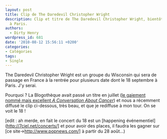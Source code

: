 ```yaml
---
layout: post
title: Clip de The Daredevil Christopher Wright
description: Clip et titre de The Daredevil Christopher Wright, bientôt de passage
  à Paris.
authors:
  - Dirty Henry
wordpress_id: 681
date: '2010-08-12 15:56:11 +0200'
categories:
- Catégories
tags:
- Single
---
```

The Daredevil Christopher Wright est un groupe du Wisconsin qui sera de passage en France à la rentrée pour plusieurs date dont le 18 septembre à Paris. J'y serai.

Pourquoi ? La Blogothèque avait passé un titre en juillet ([le gaiement nommé mais excellent *A Conversation About Cancer*](http://www.blogotheque.net/In-Deference)) et nous a récemment diffusé le clip ci-dessous, très beau, et que je rediffuse à mon tour. On se voit le 18 !

[edit : ah merde, en fait le concert du 18 est un [happening événementiel](http://7ciel.net/concerts/] et pour avoir des places, il faudra les gagner sur [ce site->http://www.popnews.com/] à partir du 28 août…)

<object width="500" height="375"><param name="allowfullscreen" value="true" /><param name="allowscriptaccess" value="always" /><param name="movie" value="http://vimeo.com/moogaloop.swf?clip_id=13206073&server=vimeo.com&show_title=0&show_byline=0&show_portrait=0&color=59a5d1&fullscreen=1&autoplay=0&loop=0" /><embed src="http://vimeo.com/moogaloop.swf?clip_id=13206073&server=vimeo.com&show_title=0&show_byline=0&show_portrait=0&color=59a5d1&fullscreen=1&autoplay=0&loop=0" type="application/x-shockwave-flash" allowfullscreen="true" allowscriptaccess="always" width="500" height="375"></embed></object>
